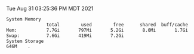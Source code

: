 Tue Aug 31 03:25:36 PM MDT 2021
```bash
System Memory
               total        used        free      shared  buff/cache   available
Mem:           7.7Gi       797Mi       5.2Gi       8.0Mi       1.7Gi       6.6Gi
Swap:          7.6Gi       419Mi       7.2Gi
System Storage
646M	.
```
```bash
